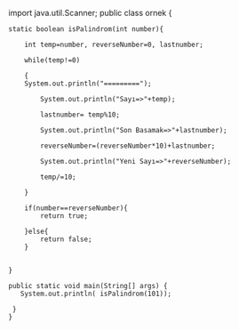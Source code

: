 import java.util.Scanner;
public class ornek {

    static boolean isPalindrom(int number){
    
        int temp=number, reverseNumber=0, lastnumber;
        
        while(temp!=0)
        
        {
        System.out.println("=========");
        
            System.out.println("Sayı=>"+temp);
            
            lastnumber= temp%10;
            
            System.out.println("Son Basamak=>"+lastnumber);
            
            reverseNumber=(reverseNumber*10)+lastnumber;
            
            System.out.println("Yeni Sayı=>"+reverseNumber);
            
            temp/=10;

        }
        
        if(number==reverseNumber){
            return true;

        }else{
            return false;
        }


    }

    public static void main(String[] args) {
       System.out.println( isPalindrom(101));

     }
    }
